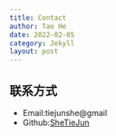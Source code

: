 ```yaml
---
title: Contact
author: Tao He
date: 2022-02-05
category: Jekyll
layout: post
---
```


## 联系方式
- Email:tiejunshe@gmail
- Github:[SheTieJun](https://github.com/SheTieJun)
